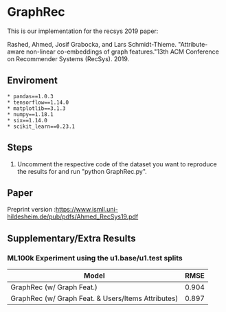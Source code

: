 # GraphRec
This is our implementation for the recsys 2019 paper:

Rashed, Ahmed, Josif Grabocka, and Lars Schmidt-Thieme. "Attribute-aware non-linear co-embeddings of graph features."13th ACM Conference on Recommender Systems (RecSys). 2019.
## Enviroment 
	* pandas==1.0.3
	* tensorflow==1.14.0
	* matplotlib==3.1.3
	* numpy==1.18.1
	* six==1.14.0
	* scikit_learn==0.23.1
  
## Steps
1. Uncomment the respective code of the dataset you want to reproduce the results for and run "python GraphRec.py".

## Paper
Preprint version :https://www.ismll.uni-hildesheim.de/pub/pdfs/Ahmed_RecSys19.pdf

## Supplementary/Extra Results
### ML100k Experiment using the u1.base/u1.test splits

Model | RMSE
------------ | -------------
GraphRec (w/ Graph Feat.)  | 0.904
GraphRec (w/ Graph Feat. & Users/Items Attributes)  | 0.897
